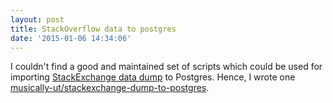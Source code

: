 ```yaml
---
layout: post
title: StackOverflow data to postgres
date: '2015-01-06 14:34:06'
---
```


I couldn't find a good and maintained set of scripts which could be used for importing [StackExchange data dump](https://archive.org/details/stackexchange) to Postgres. Hence, I wrote one [musically-ut/stackexchange-dump-to-postgres](https://github.com/musically-ut/stackexchange-dump-to-postgres).